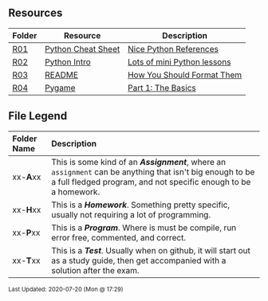 ## Resources
| Folder | Resource | Description|
 | ------------|------------|------------|
 | [R01](https://github.com/rugbyprof/4443-2D-PyGame/tree/master/Resources/R01) | [ Python Cheat Sheet ](https://github.com/rugbyprof/4443-2D-PyGame/tree/master/Resources/R01) | [ Nice Python References](https://github.com/rugbyprof/4443-2D-PyGame/tree/master/Resources/R01) | [R01](https://github.com/rugbyprof/4443-2D-PyGame/tree/master/Resources/R01) | [|      | Cheat Sheet                         | Assignment Description                                    |](https://github.com/rugbyprof/4443-2D-PyGame/tree/master/Resources/R01) | [N/A](https://github.com/rugbyprof/4443-2D-PyGame/tree/master/Resources/R01) |
 | [R02](https://github.com/rugbyprof/4443-2D-PyGame/tree/master/Resources/R02) | [ Python Intro ](https://github.com/rugbyprof/4443-2D-PyGame/tree/master/Resources/R02) | [ Lots of mini Python lessons](https://github.com/rugbyprof/4443-2D-PyGame/tree/master/Resources/R02) | [R02](https://github.com/rugbyprof/4443-2D-PyGame/tree/master/Resources/R02) | [|      | File                                    | Topic and Link to YouTube                                                                    |](https://github.com/rugbyprof/4443-2D-PyGame/tree/master/Resources/R02) | [N/A](https://github.com/rugbyprof/4443-2D-PyGame/tree/master/Resources/R02) |
 | [R03](https://github.com/rugbyprof/4443-2D-PyGame/tree/master/Resources/R03) | [ README ](https://github.com/rugbyprof/4443-2D-PyGame/tree/master/Resources/R03) | [ How You Should Format Them](https://github.com/rugbyprof/4443-2D-PyGame/tree/master/Resources/R03) | [R03](https://github.com/rugbyprof/4443-2D-PyGame/tree/master/Resources/R03) | [ README's For Assignments](https://github.com/rugbyprof/4443-2D-PyGame/tree/master/Resources/R03) | [R03](https://github.com/rugbyprof/4443-2D-PyGame/tree/master/Resources/R03) | [ Common Errors](https://github.com/rugbyprof/4443-2D-PyGame/tree/master/Resources/R03) | [R03](https://github.com/rugbyprof/4443-2D-PyGame/tree/master/Resources/R03) | [ Example Assignment README](https://github.com/rugbyprof/4443-2D-PyGame/tree/master/Resources/R03) | [R03](https://github.com/rugbyprof/4443-2D-PyGame/tree/master/Resources/R03) | [ P02 ](https://github.com/rugbyprof/4443-2D-PyGame/tree/master/Resources/R03) | [ Bouncy Balls](https://github.com/rugbyprof/4443-2D-PyGame/tree/master/Resources/R03) | [R03](https://github.com/rugbyprof/4443-2D-PyGame/tree/master/Resources/R03) | [ Sally Smith](https://github.com/rugbyprof/4443-2D-PyGame/tree/master/Resources/R03) | [R03](https://github.com/rugbyprof/4443-2D-PyGame/tree/master/Resources/R03) | [ Description:](https://github.com/rugbyprof/4443-2D-PyGame/tree/master/Resources/R03) | [R03](https://github.com/rugbyprof/4443-2D-PyGame/tree/master/Resources/R03) | [ Files](https://github.com/rugbyprof/4443-2D-PyGame/tree/master/Resources/R03) | [R03](https://github.com/rugbyprof/4443-2D-PyGame/tree/master/Resources/R03) | [|      | File            | Description                                        |](https://github.com/rugbyprof/4443-2D-PyGame/tree/master/Resources/R03) | [R03](https://github.com/rugbyprof/4443-2D-PyGame/tree/master/Resources/R03) | [ Instructions](https://github.com/rugbyprof/4443-2D-PyGame/tree/master/Resources/R03) | [N/A](https://github.com/rugbyprof/4443-2D-PyGame/tree/master/Resources/R03) |
 | [R04](https://github.com/rugbyprof/4443-2D-PyGame/tree/master/Resources/R04) | [ Pygame ](https://github.com/rugbyprof/4443-2D-PyGame/tree/master/Resources/R04) | [ Part 1: The Basics](https://github.com/rugbyprof/4443-2D-PyGame/tree/master/Resources/R04) | [R04](https://github.com/rugbyprof/4443-2D-PyGame/tree/master/Resources/R04) | [ NA](https://github.com/rugbyprof/4443-2D-PyGame/tree/master/Resources/R04) | [R04](https://github.com/rugbyprof/4443-2D-PyGame/tree/master/Resources/R04) | [ Overview](https://github.com/rugbyprof/4443-2D-PyGame/tree/master/Resources/R04) | [R04](https://github.com/rugbyprof/4443-2D-PyGame/tree/master/Resources/R04) | [ [Lesson 001](001_pyglesson.py)](https://github.com/rugbyprof/4443-2D-PyGame/tree/master/Resources/R04) | [R04](https://github.com/rugbyprof/4443-2D-PyGame/tree/master/Resources/R04) | [ [Lesson 002](002_pyglesson.py)](https://github.com/rugbyprof/4443-2D-PyGame/tree/master/Resources/R04) | [R04](https://github.com/rugbyprof/4443-2D-PyGame/tree/master/Resources/R04) | [](https://github.com/rugbyprof/4443-2D-PyGame/tree/master/Resources/R04) | [ http://www.poketcode.com/en/pygame/windows/index.htmlwindow_icon](https://github.com/rugbyprof/4443-2D-PyGame/tree/master/Resources/R04) | [R04](https://github.com/rugbyprof/4443-2D-PyGame/tree/master/Resources/R04) | [ sets the icon path](https://github.com/rugbyprof/4443-2D-PyGame/tree/master/Resources/R04) | [R04](https://github.com/rugbyprof/4443-2D-PyGame/tree/master/Resources/R04) | [ loads the icon](https://github.com/rugbyprof/4443-2D-PyGame/tree/master/Resources/R04) | [R04](https://github.com/rugbyprof/4443-2D-PyGame/tree/master/Resources/R04) | [ sets the window icon](https://github.com/rugbyprof/4443-2D-PyGame/tree/master/Resources/R04) | [R04](https://github.com/rugbyprof/4443-2D-PyGame/tree/master/Resources/R04) | [ [Lesson 003](003_pyglesson.py)](https://github.com/rugbyprof/4443-2D-PyGame/tree/master/Resources/R04) | [R04](https://github.com/rugbyprof/4443-2D-PyGame/tree/master/Resources/R04) | [>To "blit" is to copy bits from one part of a computer's graphical memory to another part. This technique deals directly with the pixels of an image, and draws them directly to the screen, which makes it a very fast rendering technique that's often perfect for fast](https://github.com/rugbyprof/4443-2D-PyGame/tree/master/Resources/R04) | [paced 2D action games.<sup>[REF](https://gamedevelopment.tutsplus.com/articles/gamedev](https://github.com/rugbyprof/4443-2D-PyGame/tree/master/Resources/R04) | [glossary](https://github.com/rugbyprof/4443-2D-PyGame/tree/master/Resources/R04) | [what](https://github.com/rugbyprof/4443-2D-PyGame/tree/master/Resources/R04) | [is](https://github.com/rugbyprof/4443-2D-PyGame/tree/master/Resources/R04) | [blitting](https://github.com/rugbyprof/4443-2D-PyGame/tree/master/Resources/R04) | [](https://github.com/rugbyprof/4443-2D-PyGame/tree/master/Resources/R04) | [gamedev](https://github.com/rugbyprof/4443-2D-PyGame/tree/master/Resources/R04) | [2247:~:text=To%20%22blit%22%20is%20to%20copy,fast%2Dpaced%202D%20action%20games.)</sup>](https://github.com/rugbyprof/4443-2D-PyGame/tree/master/Resources/R04) | [R04](https://github.com/rugbyprof/4443-2D-PyGame/tree/master/Resources/R04) | [ Images and Rects](https://github.com/rugbyprof/4443-2D-PyGame/tree/master/Resources/R04) | [R04](https://github.com/rugbyprof/4443-2D-PyGame/tree/master/Resources/R04) | [https://realpython.com/pygame](https://github.com/rugbyprof/4443-2D-PyGame/tree/master/Resources/R04) | [a](https://github.com/rugbyprof/4443-2D-PyGame/tree/master/Resources/R04) | [primer/collision](https://github.com/rugbyprof/4443-2D-PyGame/tree/master/Resources/R04) | [detection](https://github.com/rugbyprof/4443-2D-PyGame/tree/master/Resources/R04) | [N/A](https://github.com/rugbyprof/4443-2D-PyGame/tree/master/Resources/R04) |

    
## File Legend

| Folder Name | Description |
|:-----------|:-------------|
|xx-**A**xx | This is some kind of an ***Assignment***, where an `assignment` can be anything that isn't big enough to be a full fledged program, and not specific enough to be a homework. |
|xx-**H**xx | This is a ***Homework***. Something pretty specific, usually not requiring a lot of programming. |
|xx-**P**xx | This is a ***Program***. Where is must be compile, run error free, commented, and correct. |
|xx-**T**xx | This is a ***Test***. Usually when on github, it will start out as a study guide, then get accompanied with a solution after the exam. |

    
<sup>Last Updated: 2020-07-20 (Mon @ 17:29)</sup>